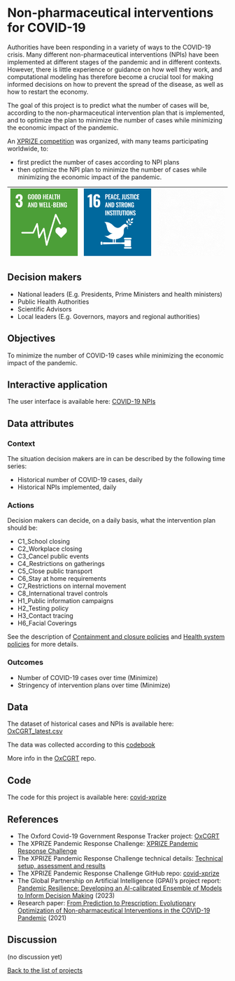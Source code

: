 # Non-pharmaceutical interventions for COVID-19

<!-- Describe the project in one sentence, e.g. A project that... -->
Authorities have been responding in a variety of ways to the COVID-19 crisis. Many different non-pharmaceutical
interventions (NPIs) have been implemented at different stages of the pandemic and in different contexts. However,
there is little experience or guidance on how well they work, and computational modeling has therefore become a crucial
tool for making informed decisions on how to prevent the spread of the disease, as well as how to restart the economy.

The goal of this project is to predict what the number of cases will be, according to the non-pharmaceutical
intervention plan that is implemented, and to optimize the plan to minimize the number of cases while minimizing the
economic impact of the pandemic.

An [XPRIZE competition](https://www.xprize.org/challenge/pandemicresponse) was organized, with many teams participating
worldwide, to:
- first predict the number of cases according to NPI plans
- then optimize the NPI plan to minimize the number of cases while minimizing the economic impact of the pandemic.

<!-- Note: using reference-style links to let Jekyll's relative links
convert them to .html in GitHub pages -->
[goal_03_link]: ../goals/goal_03.md
[goal_16_link]: ../goals/goal_16.md

<!-- Insert SDG Icons and links-->
| [![Goal 03](../images/sdgs/E-WEB-Goal-03.png)][goal_03_link] | [![Goal 16](../images/sdgs/E-WEB-Goal-16.png)][goal_16_link] | ![](../images/sdgs/empty.png) |
|--------------------------------------------------------------|--------------------------------------------------------------|-------------------------------|

## Decision makers

<!-- List decision makers that could use this project-->
- National leaders (E.g. Presidents, Prime Ministers and health ministers)
- Public Health Authorities
- Scientific Advisors
- Local leaders (E.g. Governors, mayors and regional authorities)

## Objectives

To minimize the number of COVID-19 cases while minimizing the economic impact of the pandemic.

## Interactive application

<!-- Provide a link to the interactive application -->
The user interface is available here: [COVID-19 NPIs](https://evolution.ml/demos/npidashboard/)

## Data attributes

### Context

<!-- Describe the situation decision makers are in when then have to make a decision -->
The situation decision makers are in can be described by the following time series:

- Historical number of COVID-19 cases, daily
- Historical NPIs implemented, daily

### Actions

<!-- Describe what the decision makers can do achieve their objectives -->
Decision makers can decide, on a daily basis, what the intervention plan should be:
- C1_School closing
- C2_Workplace closing
- C3_Cancel public events
- C4_Restrictions on gatherings
- C5_Close public transport
- C6_Stay at home requirements
- C7_Restrictions on internal movement
- C8_International travel controls
- H1_Public information campaigns
- H2_Testing policy
- H3_Contact tracing
- H6_Facial Coverings

See the description of [Containment and closure policies](https://github.com/OxCGRT/covid-policy-tracker/blob/master/documentation/codebook.md#containment-and-closure-policies)
and [Health system policies](https://github.com/OxCGRT/covid-policy-tracker/blob/master/documentation/codebook.md#health-system-policies) for more details. 

### Outcomes

<!-- Describe the metrics decision makers are trying to optimize, on which they are evaluated -->
- Number of COVID-19 cases over time (Minimize)
- Stringency of intervention plans over time (Minimize)

## Data

<!-- Describe the data that is used to evaluate the decisions -->
The dataset of historical cases and NPIs is available here: [OxCGRT_latest.csv](https://raw.githubusercontent.com/OxCGRT/covid-policy-tracker-legacy/main/legacy_data_202207/OxCGRT_latest.csv)

The data was collected according to this [codebook](https://github.com/OxCGRT/covid-policy-tracker/blob/master/documentation/codebook.md)

More info in the [OxCGRT](https://github.com/OxCGRT/covid-policy-dataset) repo.

## Code

<!-- Point to the repo that contains the code -->
The code for this project is available here: [covid-xprize](https://github.com/cognizant-ai-labs/covid-xprize)

## References

<!-- Provide a list of references or other resources used in the project -->
- The Oxford Covid-19 Government Response Tracker project: [OxCGRT](https://www.bsg.ox.ac.uk/research/covid-19-government-response-tracker)
- The XPRIZE Pandemic Response Challenge: [XPRIZE Pandemic Response Challenge](https://www.xprize.org/challenge/pandemicresponse)
- The XPRIZE Pandemic Response Challenge technical details: [Technical setup, assessment and results](https://evolution.ml/xprize/)
- The XPRIZE Pandemic Response Challenge GitHub repo: [covid-xprize](https://github.com/cognizant-ai-labs/covid-xprize)
- The Global Partnership on Artificial Intelligence (GPAI)’s project report: [Pandemic Resilience: Developing an AI-calibrated Ensemble of Models to Inform Decision Making](https://gpai.ai/projects/responsible-ai/RAI06%20-%20Pandemic%20Resilience%20-%20Developing%20an%20AI-calibrated%20ensemble%20of%20models%20to%20inform%20decision%20making.pdf) (2023)
- Research paper: [From Prediction to Prescription: Evolutionary Optimization of Non-pharmaceutical Interventions in the COVID-19 Pandemic](https://ieeexplore.ieee.org/document/9366776) (2021)


## Discussion

<!-- Provide a link to a space for discussion or comments -->
(no discussion yet)

[Back to the list of projects](../README.md)